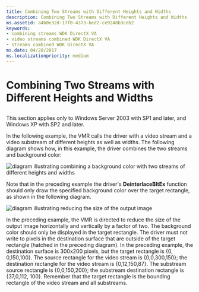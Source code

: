 ```yaml
---
title: Combining Two Streams with Different Heights and Widths
description: Combining Two Streams with Different Heights and Widths
ms.assetid: a4b0e32d-17f0-4373-bed2-ce9248b3ceb2
keywords:
- combining streams WDK DirectX VA
- video streams combined WDK DirectX VA
- streams combined WDK DirectX VA
ms.date: 04/20/2017
ms.localizationpriority: medium
---
```


# Combining Two Streams with Different Heights and Widths


## <span id="ddk_combining_two_streams_with_different_heights_and_widths_gg"></span><span id="DDK_COMBINING_TWO_STREAMS_WITH_DIFFERENT_HEIGHTS_AND_WIDTHS_GG"></span>


This section applies only to Windows Server 2003 with SP1 and later, and Windows XP with SP2 and later.

In the following example, the VMR calls the driver with a video stream and a video substream of different heights as well as widths. The following diagram shows how, in this example, the driver combines the two streams and background color:

![diagram illustrating combining a background color with two streams of different heights and widths](images/trgrect3.png)

Note that in the preceding example the driver's **DeinterlaceBltEx** function should only draw the specified background color over the target rectangle, as shown in the following diagram.

![diagram illustrating reducing the size of the output image](images/trgrect4.png)

In the preceding example, the VMR is directed to reduce the size of the output image horizontally and vertically by a factor of two. The background color should only be displayed in the target rectangle. The driver must not write to pixels in the destination surface that are outside of the target rectangle (hatched in the preceding diagram). In the preceding example, the destination surface is 300x200 pixels, but the target rectangle is {0, 0,150,100}. The source rectangle for the video stream is {0,0,300,150}; the destination rectangle for the video stream is {0,12,150,87}. The substream source rectangle is {0,0,150,200}; the substream destination rectangle is {37,0,112, 100}. Remember that the target rectangle is the bounding rectangle of the video stream and all substreams.

 

 





